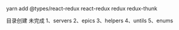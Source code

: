 yarn add @types/react-redux react-redux redux redux-thunk

目录创建 未完成
1、servers
2、epics
3、helpers
4、untils
5、enums
